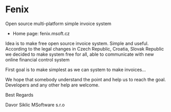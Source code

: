 ﻿# Fenix
Open source multi-platform simple invoice system

- Home page: fenix.msoft.cz

Idea is to make free open source invoice system. Simple and useful. According to the legal changes in Czech Republic, Croatia, Slovak Republic we decided to make system free for all, able to communicate with new online financial control system

First goal is to make simplest as we can system to make invoices...

We hope that somebody understand the point and help us to reach the goal. Developers and any other help are welcome. 


Best Regards

Davor Siklic
MSoftware s.r.o

